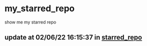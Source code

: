 # my_starred_repo
show me my starred repo

update at 02/06/22 16:15:37 in [starred_repo](./index.html)
---

